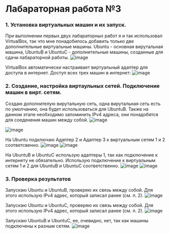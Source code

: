 # Лабараторная работа №3
### 1. Установка виртуальных машин и их запуск.

При выполнении первых двух лабараторных работ я и так использовал VirtualBox, так что мне понадобилось добавить только две дополнительные виртуальные машины. Ubuntu - основная вирутальная машина, UbuntuB и UbuntuC - дополнительные машины, созданные для сдачи лабараторной работы. <tb>
![image](https://github.com/user-attachments/assets/83b497a0-41a4-4647-85e2-70c11ca87a0e)

VirtualBox автоматически настраивает виртуальный адаптер для доступа в интернет. Доступ всех трех машин в интернет:<tb>
![image](https://github.com/user-attachments/assets/2d7edf84-edd6-497b-898a-430e0c747654) <tb><tb>

### 2. Создание, настройка виртаульных сетей. Подключение машин в вирт. сетям.

Создаю дополнителую вирутальную сеть, одна вирутальная сеть есть по умолчанию, она будет использоваться для UbuntuB. Также на данном этапе необходимо запоминить IPv4 адреса, они понадобятся для соеденения машин между собой. <tb>
![image](https://github.com/user-attachments/assets/ec9e4a5f-29d4-49ca-91c9-b4f7c87287e1)

![image](https://github.com/user-attachments/assets/64ac3f15-7eef-417e-a12c-3f764ecc596d) <tb><tb>

На Ubuntu подключаю Адаптер 2 и Адаптер 3 к виртуальным сетям 1 и 2 соответсвенно.
 ![image](https://github.com/user-attachments/assets/795f5ff8-4769-4870-a10e-97af5e7671a0)
 ![image](https://github.com/user-attachments/assets/eaaf1126-a4ef-4d8a-ae71-7f96e3b00fab)

На UbuntuB и UbuntuC использую адаптеры 1, так как подключение к интернету не обязательно. Использую подключение к  виртуальным сетям 1 и 2 для UbuntuB и UbuntuC соответственно.
![image](https://github.com/user-attachments/assets/3eb636ab-3db6-4056-ae5b-bab58b8237d5)
![image](https://github.com/user-attachments/assets/e4fa209b-2a3c-4759-abd1-89f6da4529f8) <tb><tb>

### 3. Проверка результатов
Запускаю Ubuntu и UbuntuB, проверяю их связь между собой. Для этого использую IPv4 адрес, который записал ранее (см. п. 2).
![image](https://github.com/user-attachments/assets/2ef38fb8-ed8e-49d0-93fc-fdc133f26a13) <tb><tb>

Запускаю Ubuntu и UbuntuC, проверяю их связь между собой. Для этого использую IPv4 адрес, который записал ранее (см. п. 2).
![image](https://github.com/user-attachments/assets/ed22198d-312c-41c0-8537-965cd0befeb6)

Запускаю UbuntuB и UbuntuC, ее, очевидно, нет, так как машины подключены к разным сетям.
![image](https://github.com/user-attachments/assets/6d4730b3-23be-4aa9-9b43-466e17710a67)







